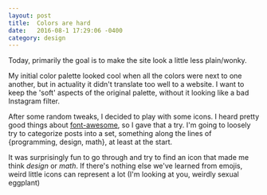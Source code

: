 ```yaml
---
layout: post
title:  Colors are hard
date:   2016-08-1 17:29:06 -0400
category: design
---
```


Today, primarily the goal is to make the site look a little less plain/wonky.

My initial color palette looked cool when all the colors were next to one another, but in actuality it didn't translate too well to a website. I want to keep the 'soft' aspects of the original palette, without it looking like a bad Instagram filter.

After some random tweaks, I decided to play with some icons. I heard pretty good things about [font-awesome](http://fontawesome.io/), so I gave that a try. I'm going to loosely try to categorize posts into a set, something along the lines of \{programming, design, math\}, at least at the start.

It was surprisingly fun to go through and try to find an icon that made me think *design* or *math*. If there's nothing else we've learned from emojis, weird little icons can represent a lot (I'm looking at you, weirdly sexual eggplant)
